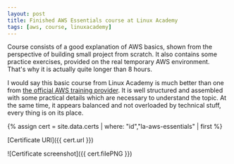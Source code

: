 ```yaml
---
layout: post
title: Finished AWS Essentials course at Linux Academy
tags: [aws, course, linuxacademy]
---
```

Course consists of a good explanation of AWS basics, shown from the perspective of building small project from scratch. 
It also contains some practice exercises, provided on the real temporary AWS environment.
That's why it is actually quite longer than 8 hours.

I would say this basic course from Linux Academy is much better than one from [the official AWS training provider](https://www.aws.training).
It is well structured and assembled with some practical details which are necessary to understand the topic.
At the same time, it appears balanced and not overloaded by technical stuff, every thing is on its place.

{% assign cert = site.data.certs | where: "id","la-aws-essentials" | first %}

[Certificate URl]({{ cert.url }})

![Certificate screenshot]({{ cert.filePNG }})

